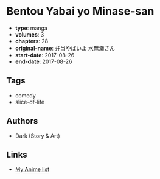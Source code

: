 # Bentou Yabai yo Minase-san

-   **type**: manga
-   **volumes**: 3
-   **chapters**: 28
-   **original-name**: 弁当やばいよ 水無瀬さん
-   **start-date**: 2017-08-26
-   **end-date**: 2017-08-26

## Tags

-   comedy
-   slice-of-life

## Authors

-   Dark (Story & Art)

## Links

-   [My Anime list](https://myanimelist.net/manga/137626/Bentou_Yabai_yo_Minase-san)
